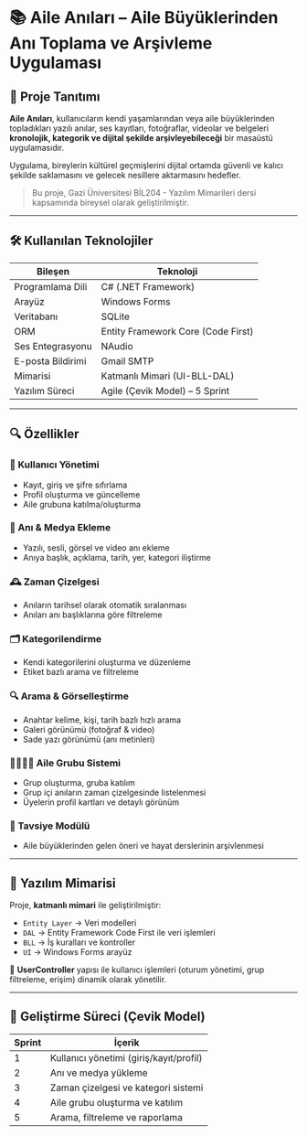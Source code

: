 # 📚 Aile Anıları – Aile Büyüklerinden Anı Toplama ve Arşivleme Uygulaması

## 🧭 Proje Tanıtımı
**Aile Anıları**, kullanıcıların kendi yaşamlarından veya aile büyüklerinden topladıkları yazılı anılar, ses kayıtları, fotoğraflar, videolar ve belgeleri **kronolojik, kategorik ve dijital şekilde arşivleyebileceği** bir masaüstü uygulamasıdır.

Uygulama, bireylerin kültürel geçmişlerini dijital ortamda güvenli ve kalıcı şekilde saklamasını ve gelecek nesillere aktarmasını hedefler.

> Bu proje, Gazi Üniversitesi BİL204 - Yazılım Mimarileri dersi kapsamında bireysel olarak geliştirilmiştir.

---

## 🛠️ Kullanılan Teknolojiler

| Bileşen                | Teknoloji                          |
|------------------------|------------------------------------|
| Programlama Dili       | C# (.NET Framework)                |
| Arayüz                 | Windows Forms                      |
| Veritabanı             | SQLite                             |
| ORM                    | Entity Framework Core (Code First) |
| Ses Entegrasyonu       | NAudio                             |
| E-posta Bildirimi      | Gmail SMTP                         |
| Mimarisi               | Katmanlı Mimari (UI-BLL-DAL)       |
| Yazılım Süreci         | Agile (Çevik Model) – 5 Sprint     |

---

## 🔍 Özellikler

### 👤 Kullanıcı Yönetimi
- Kayıt, giriş ve şifre sıfırlama
- Profil oluşturma ve güncelleme
- Aile grubuna katılma/oluşturma

### 📌 Anı & Medya Ekleme
- Yazılı, sesli, görsel ve video anı ekleme
- Anıya başlık, açıklama, tarih, yer, kategori iliştirme

### 🕰️ Zaman Çizelgesi
- Anıların tarihsel olarak otomatik sıralanması
- Anıları anı başlıklarına göre filtreleme

### 🗂️ Kategorilendirme
- Kendi kategorilerini oluşturma ve düzenleme
- Etiket bazlı arama ve filtreleme

### 🔍 Arama & Görselleştirme
- Anahtar kelime, kişi, tarih bazlı hızlı arama
- Galeri görünümü (fotoğraf & video)
- Sade yazı görünümü (anı metinleri)

### 👨‍👩‍👧‍👦 Aile Grubu Sistemi
- Grup oluşturma, gruba katılım
- Grup içi anıların zaman çizelgesinde listelenmesi
- Üyelerin profil kartları ve detaylı görünüm

### 💬 Tavsiye Modülü
- Aile büyüklerinden gelen öneri ve hayat derslerinin arşivlenmesi

---

## 🧩 Yazılım Mimarisi

Proje, **katmanlı mimari** ile geliştirilmiştir:

- `Entity Layer` → Veri modelleri  
- `DAL` → Entity Framework Code First ile veri işlemleri  
- `BLL` → İş kuralları ve kontroller  
- `UI` → Windows Forms arayüz

🔄 **UserController** yapısı ile kullanıcı işlemleri (oturum yönetimi, grup filtreleme, erişim) dinamik olarak yönetilir.

---

## 🧪 Geliştirme Süreci (Çevik Model)

| Sprint | İçerik                                                 |
|--------|--------------------------------------------------------|
| 1      | Kullanıcı yönetimi (giriş/kayıt/profil)                |
| 2      | Anı ve medya yükleme                                   |
| 3      | Zaman çizelgesi ve kategori sistemi                    |
| 4      | Aile grubu oluşturma ve katılım                        |
| 5      | Arama, filtreleme ve raporlama                         |



